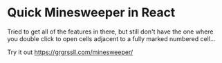 # Quick Minesweeper in React

Tried to get all of the features in there, but still don't have the one where you double click to open cells adjacent to a fully marked numbered cell...

Try it out https://grgrssll.com/minesweeper/